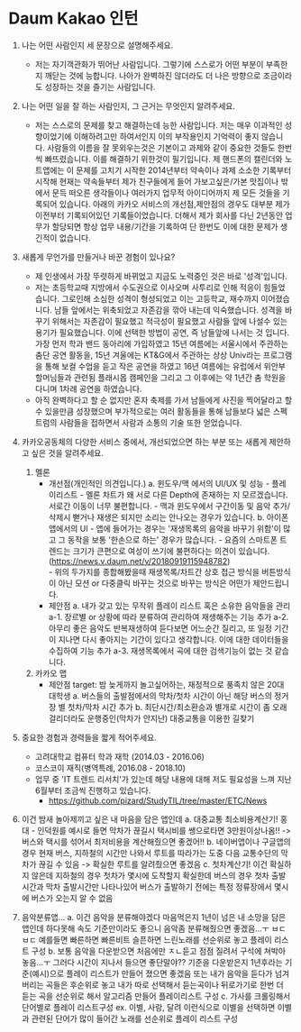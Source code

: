 # Daum Kakao 인턴
1. 나는 어떤 사람인지 세 문장으로 설명해주세요.
    - 저는 자기객관화가 뛰어난 사람입니다. 그렇기에 스스로가 어떤 부분이 부족한지 깨닫는 것에 능합니다. 나아가 완벽하진 않더라도 더 나은 방향으로 조금이라도 성장하는 것을 즐기는 사람입니다.

2. 나는 어떤 일을 잘 하는 사람인지, 그 근거는 무엇인지 알려주세요.
    - 저는 스스로의 문제를 찾고 해결하는데 능한 사람입니다.
    저는 매우 이과적인 성향이었기에 이해하려고만 하여서인지 이의 부작용인지 기억력이 좋지 않습니다. 사람들의 이름을 잘 못외우는것은 기본이고 과제와 같이 중요한 것들도 한번씩 빠뜨렸습니다. 이를 해결하기 위한것이 필기입니다.
     제 핸드폰의 캘린더와 노트앱에는 이 문제를 고치기 시작한 2014년부터 약속이나 과제 소소한 기록부터 시작해 현재는 약속들부터 제가 친구들에게 들어 가보고싶은/가본 맛집이나 밖에서 문득 떠오른 생각들이나 여러가지 업무적 아이디어까지 제 모든 것들을 기록되어 있습니다. 아래의 카카오 서비스의 개선점,제안점의 경우도 대부분 제가 이전부터 기록되어있던 기록들이었습니다.
     더해서 제가 회사를 다닌 2년동안 업무가 할당되면 항상 업무 내용/기간을 기록하여 단 한번도 이에 대한 문제가 생긴적이 없습니다.

3. 새롭게 무언가를 만들거나 바꾼 경험이 있나요?
    - 제 인생에서 가장 뚜렷하게 바뀌었고 지금도 노력중인 것은 바로 '성격'입니다.
    - 저는 초등학교때 지방에서 수도권으로 이사오며 사투리로 인해 적응이 힘들었습니다. 그로인해 소심한 성격이 형성되었고 이는 고등학교, 재수까지 이어졌습니다. 남들 앞에서는 위축되었고 자존감을 깎아 내는데 익숙했습니다. 성격을 바꾸기 위해서는 자존감이 필요했고 적극성이 필요했고 사람들 앞에 나설수 있는 용기가 필요했습니다. 이에 선택한 방법이 공연, 즉 남들앞에 나서는 것 입니다.
     가장 먼저 학과 밴드 동아리에 가입하였고 15년 여름에는 서울시에서 주관하는 춤단 공연 활동을, 15년 겨울에는 KT&G에서 주관하는 상상 Univ라는 프로그램을 통해 보컬 수업을 듣고 작은 공연을 하였고 16년 여름에는 유럽에서 위안부 할머님들과 관련됨 플래시몹 캠페인을 그리고 그 이후에는 약 1년간 춤 학원을 다니며 1차례 공연을 하였습니다.
    - 아직 완벽하다고 할 순 없지만 혼자 축제를 가서 남들에게 사진을 찍어달라고 할 수 있을만큼 성장했으며 부가적으로는 여러 활동들을 통해 남들보다 넓은 스펙트럼의 사람들을 접하면서 사람과 소통의 기술 또한 얻었습니다.

4. 카카오공동체의 다양한 서비스 중에서, 개선되었으면 하는 부분 또는 새롭게 제안하고 싶은 것을 알려주세요.
    1. 멜론
        - 개선점(개인적인 의견입니다.)
            a. 윈도우/맥 에서의 UI/UX 및 성능
                - 플레이리스트 - 멜론 차트가 왜 서로 다른 Depth에 존재하는 지 모르겠습니다. 서로간 이동이 너무 불편합니다.
                - 맥과 윈도우에서 구간이동 및 음악 추가/삭제시 뻗거나 재생은 되지만 소리는 안나오는 경우가 있습니다.
            b. 아이폰 앱에서의 UI
                - 앱에 들어가는 경우는 '재생목록의 음악을 바꾸기 위함'이 많고 그 동작을 보통 '한손으로 하는' 경우가 많습니다.
                - 요즘의 스마트폰 트렌드는 크기가 큰편으로 여성이 쓰기에 불편하다는 의견이 있습니다.(https://news.v.daum.net/v/20180919115948782)  
                    - 위의 두가지를 종합해봤을때 재생목록/차트간 상호 접근 방식을 버튼방식이 아닌 모션 or 다중클릭 바꾸는 것으로 바꾸는 방식은 어떤가 제안드립니다.
        - 제안점
            a. 내가 갖고 있는 무작위 플레이 리스트 혹은 소유한 음악들을 관리
                a-1. 장르별 or 상황에 따라 분류하여 관리하여 재생해주는 기능 추가
                a-2. 아무리 좋은 음악도 반복재생하여 듣다보면 어느순간 질리고, 또 일정 기간이 지나면 다시 좋아지는 기간이 있다고 생각합니다. 이에 대한 데이터들을 수집하여 기능 추가
                a-3. 재생목록에서 곡에 대한 검색기능이 없는 것 같습니다.
    2. 카카오 맵
        - 제안점
            target: 밤 늦게까지 놀고싶어하는, 재정적으로 풍족치 않은 20대 대학생
            a. 버스들의 출발점에서의 막차/첫차 시간이 아닌 해당 버스의 정거장 별 첫차/막차 시간 추가
            b. 최단시간/최소환승과 별개로 시간이 좀 오래걸리더라도 운행중인(막차가 안지난) 대중교통을 이용한 길찾기
5. 중요한 경험과 경력들을 짧게 적어주세요.
    - 고려대학교 컴퓨터 학과 재학 (2014.03 - 2016.06)
    - 코스코이 재직(병역특례, 2016.08 - 2018.10)
    - 업무 중 'IT 트렌드 리서치'가 있는데 해당 내용에 대해 저도 필요성을 느껴 지난 6월부터 조금씩 진행하고 있습니다.
        - https://github.com/pizard/StudyTIL/tree/master/ETC/News



1. 이건 밤새 놀아제끼고 싶은 내 마음을 담은 앱인데
    a. 대중교통 최소비용계산기! 홍대 - 인덕원를 예시로 들면 막차가 끊길시 택시비를 쌩으로타면 3만원이상나옴!! -> 버스와 택시를 섞어서 최저비용을 계산해줬으면 좋겠어!!
    b. 네이버앱이나 구글앱의경우 현재 버스, 지하철의 시간만 나와서 루트를 따라가는 도중 다음 교통수단의 막차가 끊길 수 있음 -> 확실한 루트를 알려줬으면 좋겠음
    c. 첫차계산기! 이건 확실하지 않은데 지하철의 경우 첫차가 몇시에 도착할지 확실한데 버스의 경우 첫차 출발시간과 막차 출발시간만 나타나있어 버스가 출발하기 전에는 특정 정류장에서 몇시에 버스가 오는지 알 수 없음


2. 음악분류앱...
    a. 이건 음악을 분류해야겠다 마음먹은지 1년이 넘은 내 소망을 담은 앱인데 하다못해 속도 기준만이라도 좋으니 음악좀 분류해줬으면 좋겠음...ㅜ ㅂㄷㅂㄷ 예를들면 빠른하면 빠른비트 슬픈하면 느린노래를 선순위로 놓고 플레이 리스트 구성
    b. 보통 음악을 다운받으면 처음에만 ㅈㄴ듣고 점점 질려서 구석에 쳐박아 놓음...ㅜ 그러다 시간이 지나서 들으면 좋단말야?? 기준을 다운받은지 1년후라는 기준(예시)으로 플레이 리스트가 만들어 졌으면 좋겠음 또는 내가 음악을 듣다가 넘겨버리는 곡들은 후순위로 놓고 내가 따로 선택해서 듣는곡이나 뒤로가기로 한번 더 듣는 곡을 선순위로 해서 알고리즘 만들어 플레이리스트 구성
    c. 가사를 크롤링해서 단어별로 플레이 리스트구성 ex. 이별, 사랑, 달려 이런식으로 이별을 선택하면 이별과 관련된 단어가 많이 들어간 노래를 선순위로 플레이 리스트 구성
